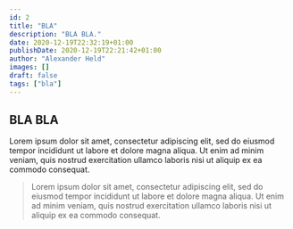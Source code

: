 ```yaml
---
id: 2
title: "BLA"
description: "BLA BLA."
date: 2020-12-19T22:32:19+01:00
publishDate: 2020-12-19T22:21:42+01:00
author: "Alexander Held"
images: []
draft: false
tags: ["bla"]
---
```


## BLA BLA

Lorem ipsum dolor sit amet, consectetur adipiscing elit, sed do eiusmod tempor incididunt ut labore et dolore magna aliqua. Ut enim ad minim veniam, quis nostrud exercitation ullamco laboris nisi ut aliquip ex ea commodo consequat.

> Lorem ipsum dolor sit amet, consectetur adipiscing elit, sed do eiusmod tempor incididunt ut labore et dolore magna aliqua. Ut enim ad minim veniam, quis nostrud exercitation ullamco laboris nisi ut aliquip ex ea commodo consequat.
